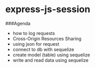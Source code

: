 # express-js-session
###Agenda
* how to log requests
* Cross-Origin Resources Sharing
* using json for request
* connect to db with sequelize
* create model (table) using sequelize
* write and read data using sequelize
